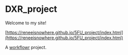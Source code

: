 # DXR_project
Welcome to my site!  

[https://reneeisnowhere.github.io/5FU_project/index.html](https://reneeisnowhere.github.io/5FU_project/index.html) 





A [workflowr][] project.

[workflowr]: https://github.com/workflowr/workflowr
